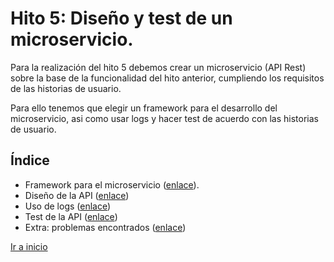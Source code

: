 # **Hito 5**: Diseño y test de un microservicio.

Para la realización del hito 5 debemos crear un microservicio (API Rest) sobre la base de la funcionalidad del hito anterior, cumpliendo los requisitos de las historias de usuario.

Para ello tenemos que elegir un framework para el desarrollo del microservicio, asi como usar logs y hacer test de acuerdo con las historias de usuario.
 
## Índice

- Framework para el microservicio ([enlace](1_selectFW.md)).
- Diseño de la API ([enlace](2_disAPI.md))
- Uso de logs ([enlace](3_usoLogs.md))
- Test de la API ([enlace](4_testAPI.md))
- Extra: problemas encontrados ([enlace](5_problemas.md))

[Ir a inicio](../../README.md)